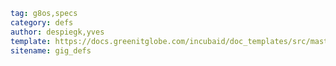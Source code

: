 <!---macro:meta-->
```yaml
tag: g8os,specs
category: defs
author: despiegk,yves
template: https://docs.greenitglobe.com/incubaid/doc_templates/src/master/doc
sitename: gig_defs
```
